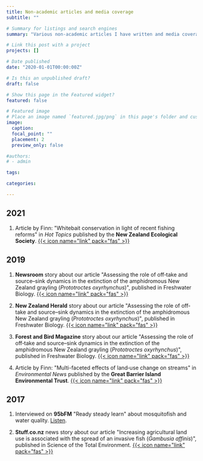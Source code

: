 ```yaml
---
title: Non-academic articles and media coverage
subtitle: ""

# Summary for listings and search engines
summary: "Various non-academic articles I have written and media coverage of my research."

# Link this post with a project
projects: []

# Date published
date: "2020-01-01T00:00:00Z"

# Is this an unpublished draft?
draft: false

# Show this page in the Featured widget?
featured: false

# Featured image
# Place an image named `featured.jpg/png` in this page's folder and customize its options here.
image:
  caption: 
  focal_point: ""
  placement: 2
  preview_only: false

#authors:
# - admin

tags:

categories:

---
```


## 2021
1. Article by Finn: "Whitebait conservation in light of recent fishing reforms" in *Hot Topics* published by the **New Zealand Ecological Society**. [{{< icon name="link" pack="fas" >}}](https://newzealandecology.org/whitebait-conservation-light-recent-fishing-reforms)

## 2019
1. **Newsroom** story about our article "Assessing the role of off‐take and source–sink dynamics in the extinction of the amphidromous New Zealand grayling (*Prototroctes oxyrhynchus*)", published in Freshwater Biology. [{{< icon name="link" pack="fas" >}}](https://www.newsroom.co.nz/closure-for-a-fishy-cold-case)

2. **New Zealand Herald** story about our article "Assessing the role of off‐take and source–sink dynamics in the extinction of the amphidromous New Zealand grayling (*Prototroctes oxyrhynchus*)", published in Freshwater Biology. [{{< icon name="link" pack="fas" >}}](https://www.nzherald.co.nz/nz/what-mysterious-extinction-means-for-nzs-native-fish/XSMD7FTSRQHG7OICQJI44CTXPE/)

3. **Forest and Bird Magazine** story about our article "Assessing the role of off‐take and source–sink dynamics in the extinction of the amphidromous New Zealand grayling (*Prototroctes oxyrhynchus*)", published in Freshwater Biology. [{{< icon name="link" pack="fas" >}}](./Forest_and_Bird_Summer2019.pdf)

4. Article by Finn: "Multi-faceted effects of land‐use change on streams" in *Environmental News* published by the **Great Barrier Island Environmental Trust**. [{{< icon name="link" pack="fas" >}}](https://www.gbiet.org/en40effectsoflandusechangeonstreams)

## 2017
1. Interviewed on **95bFM** "Ready steady learn" about mosquitofish and water quality. [Listen](https://95bfm.com/bcast/ready-steady-learn-finn-lee).

2. **Stuff.co.nz** news story about our article "Increasing agricultural land use is associated with the spread of an invasive fish (*Gambusia affinis*)", published in Science of the Total Environment. [{{< icon name="link" pack="fas" >}}](https://www.stuff.co.nz/environment/89515711/farming-contributes-to-spread-of-invasive-mosquitofish-auckland-researchers-find)



